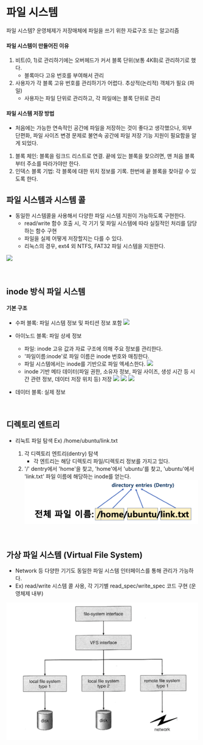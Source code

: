# 파일 시스템

파일 시스템? 운영체제가 저장매체에 파일을 쓰기 위한 자료구조 또는 알고리즘

#### 파일 시스템이 만들어진 이유
1. 비트(0, 1)로 관리하기에는 오버헤드가 커서 블록 단위(보통 4KB)로 관리하기로 했다.
   - 블록마다 고유 번호를 부여해서 관리
2. 사용자가 각 블록 고유 번호를 관리하기가 어렵다. 추상적(논리적) 객체가 필요 (파일)
   - 사용자는 파일 단위로 관리하고, 각 파일에는 블록 단위로 관리

#### 파일 시스템 저장 방법
- 처음에는 가능한 연속적인 공간에 파일을 저장하는 것이 좋다고 생각했으나, 외부 단편화, 파일 사이즈 변경 문제로 불연속 공간에 파일 저장 기능 지원이 필요함을 알게 되었다.

1. 블록 체인: 블록을 링크드 리스트로 연결. 끝에 있는 블록을 찾으려면, 맨 처음 블록부터 주소를 따라가야만 한다.
2. 인덱스 블록 기법: 각 블록에 대한 위치 정보를 기록. 한번에 끝 블록을 찾아갈 수 있도록 한다.

## 파일 시스템과 시스템 콜
- 동일한 시스템콜을 사용해서 다양한 파일 시스템 지원이 가능하도록 구현한다.
  - read/write 함수 호출 시, 각 기기 및 파일 시스템에 따라 실질적인 처리를 담당하는 함수 구현
  - 파일을 실제 어떻게 저장할지는 다를 수 있다.
  - 리눅스의 경우, ext4 외 NTFS, FAT32 파일 시스템을 지원한다.

![](/images/11_01.png)

<br />

## inode 방식 파일 시스템

#### 기본 구조
- 수퍼 블록: 파일 시스템 정보 및 파티션 정보 포함
    ![](/images/11_02.png)

- 아이노드 블록: 파일 상세 정보
    - 파일: inode 고유 값과 자료 구조에 의해 주요 정보를 관리한다.
    - '파일이름:inode'로 파일 이름은 inode 번호와 매칭한다.
    - 파일 시스템에서는 inode를 기반으로 파일 엑세스한다.
    ![](/images/11_03.png)
    - inode 기반 메타 데이터(파일 권한, 소유자 정보, 파일 사이즈, 생성 시간 등 시간 관련 정보, 데이터 저장 위치 등) 저장
    ![](/images/11_04.png)
    ![](/images/11_05.png)
    ![](/images/11_06.png)

- 데이터 블록: 실제 정보

<br />

## 디렉토리 엔트리
- 리눅트 파일 탐색 Ex) /home/ubuntu/link.txt
  
  1. 각 디렉토리 엔트리(dentry) 탐색
     - 각 엔트리는 해당 디렉토리 파일/디렉토리 정보를 가지고 있다.
  2. '/' dentry에서 'home'을 찾고, 'home'에서 'ubuntu'를 찾고, 'ubuntu'에서 'link.txt' 파일 이름에 해당하는 inode를 얻는다.
  ![](images/11_07.png)

<br />

## 가상 파일 시스템 (Virtual File System)
- Network 등 다양한 기기도 동일한 파일 시스템 인터페이스를 통해 관리가 가능하다.
- Ex) read/write 시스템 콜 사용, 각 기기별 read_spec/write_spec 코드 구현 (운영체제 내부)

![](images/11_08.png)

